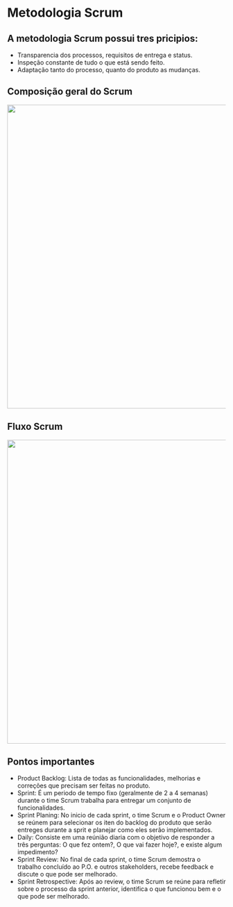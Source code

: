 # Metodologia Scrum

## A metodologia Scrum possui tres pricipios:
- Transparencia dos processos, requisitos de entrega e status.
- Inspeção constante de tudo o que está sendo feito.
- Adaptação tanto do processo, quanto do produto as mudanças.

## Composição geral do Scrum
<div align="center">
    <img src="https://github.com/Danielpqueiroz/compass_uol/assets/112348645/1746dc95-84b7-4f08-a784-30aec44fcd20" width="700px" />
</div>

## Fluxo Scrum

<div align="center">
    <img src="https://github.com/Danielpqueiroz/compass_uol/assets/112348645/b9ccb5c1-1e38-438c-a848-c6791e45f152" width="700px" />
</div>

## Pontos importantes

- Product Backlog: Lista de todas as funcionalidades, melhorias e correções que precisam ser feitas no produto.
- Sprint: É um periodo de tempo fixo (geralmente de 2 a 4 semanas) durante o time Scrum trabalha para entregar um conjunto de funcionalidades.
- Sprint Planing: No inicio de cada sprint, o time Scrum e o Product Owner se reúnem para selecionar os iten do backlog do produto que serão
  entreges durante a sprit e planejar como eles serão implementados.
- Daily: Consiste em uma reúnião diaria com o objetivo de responder a três perguntas: O que fez ontem?, O que vai fazer hoje?, e existe algum impedimento?
- Sprint Review: No final de cada sprint, o time Scrum demostra o trabalho concluído ao P.O. e outros stakeholders, recebe feedback e discute o que pode ser melhorado.
- Sprint Retrospective: Após ao review, o time Scrum se reúne para refletir sobre o processo da sprint anterior, identifica o que funcionou bem e o que pode ser melhorado.
